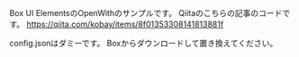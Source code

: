 Box UI ElementsのOpenWithのサンプルです。
Qiitaのこちらの記事のコードです。
https://qiita.com/kobay/items/8f01353308141813881f

config.jsonはダミーです。
Boxからダウンロードして置き換えてください。

